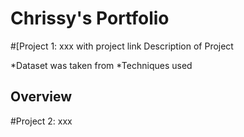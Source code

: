 # Chrissy's Portfolio


#[Project 1: xxx with project link
Description of Project

*Dataset was taken from
*Techniques used

## Overview

#Project 2: xxx
